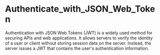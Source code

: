 # Authenticate_with_JSON_Web_Token
 Authentication with JSON Web Tokens (JWT) is a widely used method for securing APIs and web applications. It allows servers to verify the identity of a user or client without storing session data on the server. Instead, the server issues a JWT that contains the user's authentication information.
